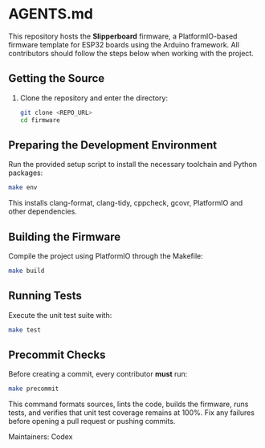 # AGENTS.md

This repository hosts the **Slipperboard** firmware, a PlatformIO-based firmware
template for ESP32 boards using the Arduino framework. All contributors should
follow the steps below when working with the project.

## Getting the Source
1. Clone the repository and enter the directory:
   ```bash
   git clone <REPO_URL>
   cd firmware
   ```

## Preparing the Development Environment
Run the provided setup script to install the necessary toolchain and Python
packages:
```bash
make env
```
This installs clang-format, clang-tidy, cppcheck, gcovr, PlatformIO and other
dependencies.

## Building the Firmware
Compile the project using PlatformIO through the Makefile:
```bash
make build
```

## Running Tests
Execute the unit test suite with:
```bash
make test
```

## Precommit Checks
Before creating a commit, every contributor **must** run:
```bash
make precommit
```
This command formats sources, lints the code, builds the firmware, runs tests,
and verifies that unit test coverage remains at 100%. Fix any failures before
opening a pull request or pushing commits.

Maintainers: Codex
